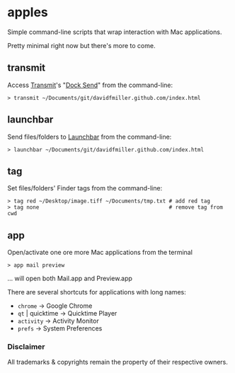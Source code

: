 # apples

Simple command-line scripts that wrap interaction with Mac applications.

Pretty minimal right now but there's more to come.

## transmit

Access [Transmit](http://panic.com/transmit/)'s "[Dock Send](http://www.panic.com/blog/15-secrets-of-transmit/)" from the command-line:

    > transmit ~/Documents/git/davidfmiller.github.com/index.html

## launchbar

Send files/folders to [Launchbar](http://www.obdev.at/products/launchbar/index.html) from the command-line:

    > launchbar ~/Documents/git/davidfmiller.github.com/index.html

## tag

Set files/folders' Finder tags from the command-line:

    > tag red ~/Desktop/image.tiff ~/Documents/tmp.txt # add red tag
    > tag none                                         # remove tag from cwd

## app

Open/activate one ore more Mac applications from the terminal

    > app mail preview

… will open both Mail.app and Preview.app

There are several shortcuts for applications with long names:

* `chrome` → Google Chrome
* `qt` | quicktime → Quicktime Player
* `activity` → Activity Monitor
* `prefs` → System Preferences


### Disclaimer

All trademarks & copyrights remain the property of their respective owners.
